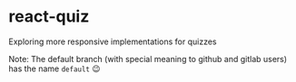 # react-quiz
Exploring more responsive implementations for quizzes 

Note: The default branch (with special meaning to github and gitlab users) has the name `default` :wink:
